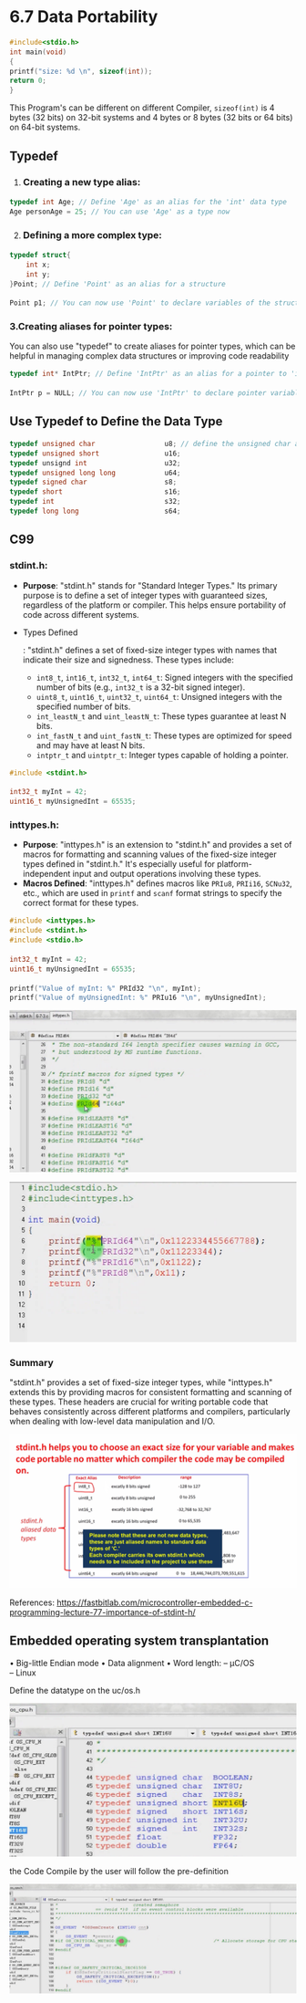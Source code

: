 # 6.7 Data Portability



```c
#include<stdio.h>
int main(void)
{
printf("size: %d \n", sizeof(int));
return 0;
}
```

This Program's can be different on different Compiler,  `sizeof(int)` is 4 bytes (32 bits) on 32-bit systems and 4 bytes or 8 bytes (32 bits or 64 bits) on 64-bit systems.

## Typedef

1. ### Creating a new type alias:

```c
typedef int Age; // Define 'Age' as an alias for the 'int' data type
Age personAge = 25; // You can use 'Age' as a type now
```

2. ### Defining a more complex type:

```c
typedef struct{
	int x;
	int y;
}Point; // Define 'Point' as an alias for a structure

Point p1; // You can now use 'Point' to declare variables of the structure type
```

###     3.Creating aliases for pointer types: 
You can also use "typedef" to create aliases for pointer types, which can be helpful in managing complex data structures or improving code readability

```c
typedef int* IntPtr; // Define 'IntPtr' as an alias for a pointer to 'int'

IntPtr p = NULL; // You can now use 'IntPtr' to declare pointer variables
```

## Use Typedef to Define the Data Type

```c
typedef unsigned char                 u8; // define the unsigned char a new alias name
typedef unsigned short                u16;
typedef unsignd int                   u32;
typedef unsigned long long            u64;
typedef signed char                   s8;
typedef short                         s16;
typedef int                           s32;
typedef long long                     s64;
```

## C99

### **stdint.h**:

- **Purpose**: "stdint.h" stands for "Standard Integer Types." Its primary purpose is to define a set of integer types with guaranteed sizes, regardless of the platform or compiler. This helps ensure portability of code across different systems.

- Types Defined

  : "stdint.h" defines a set of fixed-size integer types with names that indicate their size and signedness. These types include:

  - `int8_t`, `int16_t`, `int32_t`, `int64_t`: Signed integers with the specified number of bits (e.g., `int32_t` is a 32-bit signed integer).
  - `uint8_t`, `uint16_t`, `uint32_t`, `uint64_t`: Unsigned integers with the specified number of bits.
  - `int_leastN_t` and `uint_leastN_t`: These types guarantee at least N bits.
  - `int_fastN_t` and `uint_fastN_t`: These types are optimized for speed and may have at least N bits.
  - `intptr_t` and `uintptr_t`: Integer types capable of holding a pointer.

```c
#include <stdint.h>

int32_t myInt = 42;
uint16_t myUnsignedInt = 65535;
```

### **inttypes.h**:

- **Purpose**: "inttypes.h" is an extension to "stdint.h" and provides a set of macros for formatting and scanning values of the fixed-size integer types defined in "stdint.h." It's especially useful for platform-independent input and output operations involving these types.
- **Macros Defined**: "inttypes.h" defines macros like `PRIu8`, `PRIi16`, `SCNu32`, etc., which are used in `printf` and `scanf` format strings to specify the correct format for these types.

```c
#include <inttypes.h>
#include <stdint.h>
#include <stdio.h>

int32_t myInt = 42;
uint16_t myUnsignedInt = 65535;

printf("Value of myInt: %" PRId32 "\n", myInt);
printf("Value of myUnsignedInt: %" PRIu16 "\n", myUnsignedInt);
```

![02](https://github.com/knightsummon/02-Computer-underlying-programming-and-system-optimization/blob/main/06%20Data%20Storage%20and%20Pointer/6.7%20Data%20Portability.assets/02.jpg)

![03](https://github.com/knightsummon/02-Computer-underlying-programming-and-system-optimization/blob/main/06%20Data%20Storage%20and%20Pointer/6.7%20Data%20Portability.assets/03.jpg)

### Summary

 "stdint.h" provides a set of fixed-size integer types, while "inttypes.h" extends this by providing macros for consistent formatting and scanning of these types. These headers are crucial for writing portable code that behaves consistently across different platforms and compilers, particularly when dealing with low-level data manipulation and I/O.

![01](https://github.com/knightsummon/02-Computer-underlying-programming-and-system-optimization/blob/main/06%20Data%20Storage%20and%20Pointer/6.7%20Data%20Portability.assets/01.jpg)

References: https://fastbitlab.com/microcontroller-embedded-c-programming-lecture-77-importance-of-stdint-h/

## Embedded operating system transplantation

• Big-little Endian mode
• Data alignment
• Word length:
	– μC/OS  
	 – Linux  

Define the datatype on the uc/os.h 

![04](https://github.com/knightsummon/02-Computer-underlying-programming-and-system-optimization/blob/main/06%20Data%20Storage%20and%20Pointer/6.7%20Data%20Portability.assets/04.jpg)

the Code Compile by the user will follow the pre-definition

![05](https://github.com/knightsummon/02-Computer-underlying-programming-and-system-optimization/blob/main/06%20Data%20Storage%20and%20Pointer/6.7%20Data%20Portability.assets/05.jpg)
